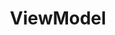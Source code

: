 ---
layout: default
title: ViewModel
grand_parent: UI layer libraries
nav_order: 2
parent: Lifecycle-aware components
has_children: true
---